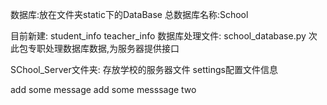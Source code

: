 
数据库:放在文件夹static下的DataBase
总数据库名称:School

目前新建:
student_info
teacher_info
数据库处理文件:
school_database.py
次此包专职处理数据库数据,为服务器提供接口


SChool_Server文件夹:
存放学校的服务器文件
settings配置文件信息

add some message
add some messsage two
